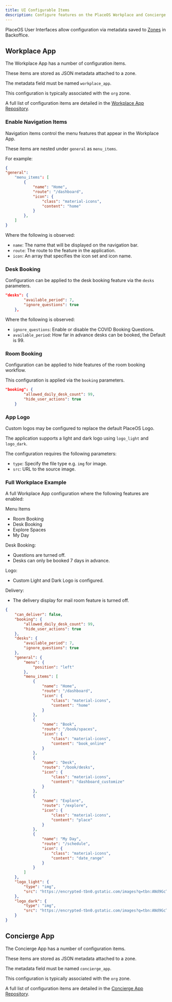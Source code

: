 ```yaml
---
title: UI Configurable Items
description: Configure features on the PlaceOS Workplace and Concierge Apps
---
```


PlaceOS User Interfaces allow configuration via metadata saved to [Zones](././tutorials/backoffice/add-zone-structure.md) in Backoffice.

## Workplace App

The Workplace App has a number of configuration items. 

These items are stored as JSON metadata attached to a zone. 

The metadata field must be named `workplace_app`. 

This configuration is typically associated with the `org` zone.

A full list of configuration items are detailed in the [Workplace App Repository](https://github.com/PlaceOS/user-interfaces/blob/master/apps/workplace/src/environments/settings.ts).

### Enable Navigation Items

Navigation items control the menu features that appear in the Workplace App. 

These items are nested under `general` as `menu_items`.

For example:
```json
{
"general":
    "menu_items": [
        {
            "name": "Home",
            "route": "/dashboard",
            "icon": {
                "class": "material-icons",
                "content": "home"
            }
        },
    ]
}
```

Where the following is observed:

* `name`: The name that will be displayed on the navigation bar.
* `route`: The route to the feature in the application.
* `icon`: An array that specifies the icon set and icon name.

### Desk Booking

Configuration can be applied to the desk booking feature via the `desks` parameters.

```json
"desks": {
        "available_period": 7,
        "ignore_questions": true
    },
```

Where the following is observed:

* `ignore_questions`: Enable or disable the COVID Booking Questions.
* `available_period`: How far in advance desks can be booked, the Default is 99.

### Room Booking

Configuration can be applied to hide features of the room booking workflow.

This configuration is applied via the `booking` parameters.

```json
"booking": {
        "allowed_daily_desk_count": 99,
        "hide_user_actions": true
    }
```

### App Logo

Custom logos may be configured to replace the default PlaceOS Logo.

The application supports a light and dark logo using `logo_light` and `logo_dark`.

The configuration requires the following parameters:

* `type`: Specify the file type e.g. `img` for image.
* `src`: URL to the source image.

### Full Workplace Example

A full Workplace App configuration where the following features are enabled:

Menu Items
- Room Booking
- Desk Booking
- Explore Spaces
- My Day

Desk Booking:
- Questions are turned off.
- Desks can only be booked 7 days in advance.

Logo:
- Custom Light and Dark Logo is configured.

Delivery:
- The delivery display for mail room feature is turned off.

```json
{
    "can_deliver": false,
    "booking": {
        "allowed_daily_desk_count": 99,
        "hide_user_actions": true
    },
    "desks": {
        "available_period": 7,
        "ignore_questions": true
    },
    "general": {
        "menu": {
            "position": "left"
        },
        "menu_items": [
            {
                "name": "Home",
                "route": "/dashboard",
                "icon": {
                    "class": "material-icons",
                    "content": "home"
                }
            },
            {
                "name": "Book",
                "route": "/book/spaces",
                "icon": {
                    "class": "material-icons",
                    "content": "book_online"
                }
            },
            {
                "name": "Desk",
                "route": "/book/desks",
                "icon": {
                    "class": "material-icons",
                    "content": "dashboard_customize"
                }
            },
            {
                "name": "Explore",
                "route": "/explore",
                "icon": {
                    "class": "material-icons",
                    "content": "place"
                }
            },
            {
                "name": "My Day",
                "route": "/schedule",
                "icon": {
                    "class": "material-icons",
                    "content": "date_range"
                }
            }
        ]
    },
    "logo_light": {
        "type": "img",
        "src": "https://encrypted-tbn0.gstatic.com/images?q=tbn:ANd9GcT4DUiZWj1fUvuLC_JXnbN9BxhIprvEFPJgDA&usqp=CAU"
    },
    "logo_dark": {
        "type": "img",
        "src": "https://encrypted-tbn0.gstatic.com/images?q=tbn:ANd9GcT4DUiZWj1fUvuLC_JXnbN9BxhIprvEFPJgDA&usqp=CAU"
    }
}
```


## Concierge App

The Concierge App has a number of configuration items. 

These items are stored as JSON metadata attached to a zone. 

The metadata field must be named `concierge_app`. 

This configuration is typically associated with the `org` zone.

A full list of configuration items are detailed in the [Concierge App Repository](https://github.com/PlaceOS/user-interfaces/blob/master/apps/concierge/src/environments/settings.ts).
